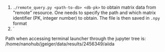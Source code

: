 1. `./remote_query.py <path-to-db> <db-pk>` to obtain matrix data from "remote" resource. One needs to specify the path
   and which matrix identifier (PK, integer number) to obtain. The file is then saved in `.npy` format
2. `

Path when accessing terminal launcher through the jupyter tree is:
/home/nanohub/jgeiger/data/results/2456349/aiida